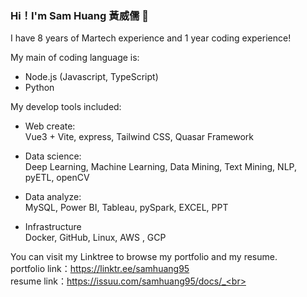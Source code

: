### Hi！I'm Sam Huang 黃威儒 👋
I have 8 years of Martech experience and 1 year coding experience!

My main of coding language is:
* Node.js (Javascript, TypeScript)
* Python

My develop tools included:
* Web create:<br>
Vue3 + Vite, express, Tailwind CSS, Quasar Framework

* Data science:<br>
Deep Learning, Machine Learning, Data Mining, Text Mining, NLP, pyETL, openCV

* Data analyze:<br>
MySQL, Power BI, Tableau, pySpark, EXCEL, PPT

* Infrastructure<br>
Docker, GitHub, Linux, AWS , GCP

You can visit my Linktree to browse my portfolio and my resume.<br>
portfolio link：https://linktr.ee/samhuang95<br>
resume link：https://issuu.com/samhuang95/docs/_<br>
<!--
**samhuang95/samhuang95** is a ✨ _special_ ✨ repository because its `README.md` (this file) appears on your GitHub profile.

Here are some ideas to get you started:

- 🔭 I’m currently working on ...
- 🌱 I’m currently learning ...
- 👯 I’m looking to collaborate on ...
- 🤔 I’m looking for help with ...
- 💬 Ask me about ...
- 📫 How to reach me: ...
- 😄 Pronouns: ...
- ⚡ Fun fact: ...
-->
